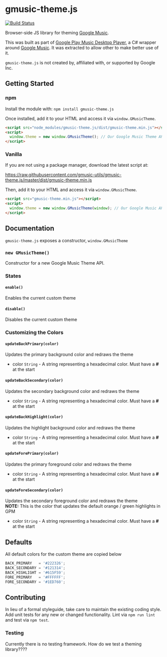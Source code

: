 # gmusic-theme.js
[![Build Status](https://travis-ci.org/gmusic-utils/gmusic-theme.js.svg)](https://travis-ci.org/gmusic-utils/gmusic-theme.js)

Browser-side JS library for theming [Google Music][].

[Google Music]: https://play.google.com/music/

This was built as part of [Google Play Music Desktop Player][], a C# wrapper around [Google Music][].  It was extracted to allow other to make better use of it.

`gmusic-theme.js` is not created by, affiliated with, or supported by Google Inc.

[Google Play Music Desktop Player]: https://github.com/MarshallOfSound/Google-Play-Music-Desktop-Player-UNOFFICIAL-
[Google Music]: https://play.google.com/music/listen

## Getting Started
### npm
Install the module with: `npm install gmusic-theme.js`

Once installed, add it to your HTML and access it via `window.GMusicTheme`.

```html
<script src="node_modules/gmusic-theme.js/dist/gmusic-theme.min.js"></script>
<script>
  window.theme = new window.GMusicTheme(); // Our Google Music Theme API
</script>
```

### Vanilla
If you are not using a package manager, download the latest script at:

https://raw.githubusercontent.com/gmusic-utils/gmusic-theme.js/master/dist/gmusic-theme.min.js

Then, add it to your HTML and access it via `window.GMusicTheme`.

```html
<script src="gmusic-theme.min.js"></script>
<script>
  window.theme = new window.GMusicTheme(window); // Our Google Music API
</script>
```

## Documentation
`gmusic-theme.js` exposes a constructor, `window.GMusicTheme`

### `new GMusicTheme()`
Constructor for a new Google Music Theme API.

### States

#### `enable()`
Enables the current custom theme

#### `disable()`
Disables the current custom theme

### Customizing the Colors

#### `updateBackPrimary(color)`
Updates the primary background color and redraws the theme

- color `String` - A string representing a hexadecimal color.  Must have a **#** at the start

#### `updateBackSecondary(color)`
Updates the secondary background color and redraws the theme

- color `String` - A string representing a hexadecimal color.  Must have a **#** at the start

#### `updateBackHighlight(color)`
Updates the highlight background color and redraws the theme

- color `String` - A string representing a hexadecimal color.  Must have a **#** at the start

#### `updateForePrimary(color)`
Updates the primary foreground color and redraws the theme

- color `String` - A string representing a hexadecimal color.  Must have a **#** at the start

#### `updateForeSecondary(color)`
Updates the secondary foreground color and redraws the theme  
**NOTE:** This is the color that updates the default orange / green highlights in GPM

- color `String` - A string representing a hexadecimal color.  Must have a **#** at the start

## Defaults
All default colors for the custom theme are copied below

```js
BACK_PRIMARY   = '#222326';
BACK_SECONDARY = '#121314';
BACK_HIGHLIGHT = '#615F59';
FORE_PRIMARY   = '#FFFFFF';
FORE_SECONDARY = '#1ED760';
```


## Contributing
In lieu of a formal styleguide, take care to maintain the existing coding style. Add unit tests for any new or changed functionality. Lint via `npm run lint` and test via `npm test`.

### Testing
Currently there is no testing framework.  How do we test a theming library????
